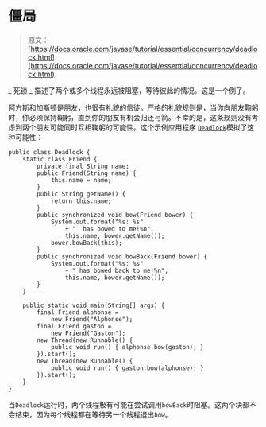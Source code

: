 # 僵局

> 原文： [https://docs.oracle.com/javase/tutorial/essential/concurrency/deadlock.html](https://docs.oracle.com/javase/tutorial/essential/concurrency/deadlock.html)

_ 死锁 _ 描述了两个或多个线程永远被阻塞，等待彼此的情况。这是一个例子。

阿方斯和加斯顿是朋友，也很有礼貌的信徒。严格的礼貌规则是，当你向朋友鞠躬时，你必须保持鞠躬，直到你的朋友有机会归还弓箭。不幸的是，这条规则没有考虑到两个朋友可能同时互相鞠躬的可能性。这个示例应用程序 [``Deadlock``](examples/Deadlock.java)模拟了这种可能性：

```
public class Deadlock {
    static class Friend {
        private final String name;
        public Friend(String name) {
            this.name = name;
        }
        public String getName() {
            return this.name;
        }
        public synchronized void bow(Friend bower) {
            System.out.format("%s: %s"
                + "  has bowed to me!%n", 
                this.name, bower.getName());
            bower.bowBack(this);
        }
        public synchronized void bowBack(Friend bower) {
            System.out.format("%s: %s"
                + " has bowed back to me!%n",
                this.name, bower.getName());
        }
    }

    public static void main(String[] args) {
        final Friend alphonse =
            new Friend("Alphonse");
        final Friend gaston =
            new Friend("Gaston");
        new Thread(new Runnable() {
            public void run() { alphonse.bow(gaston); }
        }).start();
        new Thread(new Runnable() {
            public void run() { gaston.bow(alphonse); }
        }).start();
    }
}

```

当`Deadlock`运行时，两个线程极有可能在尝试调用`bowBack`时阻塞。这两个块都不会结束，因为每个线程都在等待另一个线程退出`bow`。